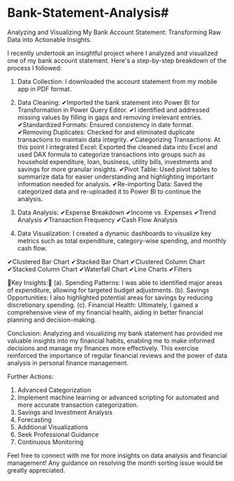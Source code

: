 # Bank-Statement-Analysis#
Analyzing and Visualizing My Bank Account Statement: Transforming Raw Data into Actionable Insights.


I recently undertook an insightful project where I analyzed and visualized one of my bank account statement. Here's a step-by-step breakdown of the process I followed:
1. Data Collection: I downloaded the account statement from my mobile app in PDF format.

2. Data Cleaning:
✔Imported the bank statement into Power BI for Transformation in Power Query Editor.
✔I identified and addressed missing values by filling in gaps and removing irrelevant entries.
✔Standardized Formats: Ensured consistency in date format.
✔Removing Duplicates: Checked for and eliminated duplicate transactions to maintain data integrity.
✔Categorizing Transactions:
At this point I integrated Excel: Exported the cleaned data into Excel and used DAX formula to categorize transactions into groups such as household expenditure, loan, business, utility bills, investments and savings for more granular insights.
✔Pivot Table: Used pivot tables to summarize data for easier understanding and highlighting important information needed for analysis.
✔Re-importing Data: Saved the categorized data and re-uploaded it to Power BI to continue the analysis.

3. Data Analysis:
✔Expense Breakdown
✔Income vs. Expenses
✔Trend Analysis
✔Transaction Frequency
✔Cash Flow Analysis 
 
4. Data Visualization:
I created a dynamic dashboards to visualize key metrics such as total expenditure, category-wise spending, and monthly cash flow.
 
✔Clustered Bar Chart
✔Stacked Bar Chart
✔Clustered Column Chart
✔Stacked Column Chart
✔Waterfall Chart
✔Line Charts
✔Filters
 
👀Key Insights:👀
(a). Spending Patterns: I was able to identified major areas of expenditure, allowing for targeted budget adjustments.
(b). Savings Opportunities: I also highlighted potential areas for savings by reducing discretionary spending.
(c). Financial Health: Ultimately, I gained a comprehensive view of my financial health, aiding in better financial planning and decision-making.

 Conclusion:
Analyzing and visualizing my bank statement has provided me valuable insights into my financial habits, enabling me to make informed decisions and manage my finances more effectively. This exercise reinforced the importance of regular financial reviews and the power of data analysis in personal finance management.
 
Further Actions:
 1. Advanced Categorization
2. Implement machine learning or advanced scripting for automated and more accurate transaction categorization.
3. Savings and Investment Analysis
4. Forecasting
5. Additional Visualizations
6. Seek Professional Guidance
7. Continuous Monitoring

 Feel free to connect with me for more insights on data analysis and financial management! Any guidance on resolving the month sorting issue would be greatly appreciated.

